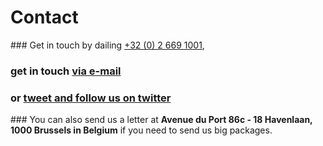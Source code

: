 # Contact
<div vocab="http://schema.org/" resource="http://flatturtle.com#_" typeof="LocalBusiness">
### Get in touch by dailing <span property="telephone" content="+3226691001"><a href="tel:+3226691001">+32 (0) 2 669 1001</a></span>,

### get in touch <span property="email" content="info@flatturtle.com"><a href="mailto:info@flatturtle.com">via e-mail</a></span>

### or [tweet and follow us on twitter](http://twitter.com/FlatTurtle_)
<div property="address" resource="#Address" typeof="PostalAddress">
### You can also send us a letter at <strong><span property="streetAddress">Avenue du Port 86c - 18 Havenlaan</span>, <span property="postalCode">1000</span> <span property="addressLocality">Brussels</span> in <span property="addressCountry">Belgium</span></strong> if you need to send us big packages.
</div>

</div>
